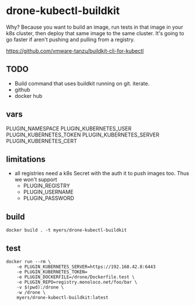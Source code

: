 # drone-kubectl-buildkit

Why?  Because you want to build an image, run tests in that image in your k8s cluster, then deploy that same image to the same cluster.  It's going to go faster if aren't pushing and pulling from a registry.

<https://github.com/vmware-tanzu/buildkit-cli-for-kubectl>

## TODO

- Build command that uses buildkit running on git.  iterate.
- github
- docker hub




## vars

PLUGIN_NAMESPACE
PLUGIN_KUBERNETES_USER
PLUGIN_KUBERNETES_TOKEN
PLUGIN_KUBERNETES_SERVER
PLUGIN_KUBERNETES_CERT

## limitations

- all registries need a k8s Secret with the auth it to push images too.  Thus we won't support
  - PLUGIN_REGISTRY
  - PLUGIN_USERNAME
  - PLUGIN_PASSWORD

## build

```shell
docker build . -t myers/drone-kubectl-buildkit
```

## test

```shell
docker run --rm \
    -e PLUGIN_KUBERNETES_SERVER=https://192.168.42.8:6443
    -e PLUGIN_KUBERNETES_TOKEN=
    -e PLUGIN_DOCKERFILE=/drone/Dockerfile.test \
    -e PLUGIN_REPO=registry.monoloco.net/foo/bar \
    -v $(pwd):/drone \
    -w /drone \
    myers/drone-kubectl-buildkit:latest
```
